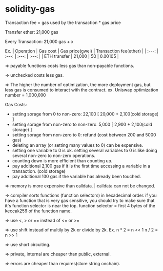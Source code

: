 # solidity-gas

Transaction fee = gas used by the transaction * gas price

Transfer ether: 21,000 gas

Every Transaction: 21,000 gas + x

Ex.
| Operation | Gas cost | Gas price(gwei) | Transaction fee(ether) |
| :---: | :---: | :---: | :---: |
| ETH transfer | 21,000 | 50 | 0.00105 |

=> payable functions costs less gas than non-payable functions.

=> unchecked costs less gas.

=> The higher the number of optimization, the more deployment gas, 
   but less gas is consumed to interact with the contract.
   ex. Uniswap optimization number = 1,000,000

Gas Costs:
- setting sorage from 0 to non-zero: 22,100 [ 20,000 + 2,100(cold storage) ]
- setting sorage from non-zero to non-zero: 5,000 [ 2,900 + 2,100(cold storage) ]
- setting sorage from non-zero to 0: refund (cost between 200 and 5000 gas)
- deleting an array (or setting many values to 0) can be expensive.
- setting one variable to 0 is ok. setting several variables to 0 is like doing several non-zero to non-zero operations.
- counting down is more efficient than counting up.
- pay additional 2,100 gas if it is the first time accessing a variable in a transaction. (cold storage)
- pay additional 100 gas if the variable has already been touched.

=> memory is more expensive than calldata. | calldata can not be changed.

=> compiler sorts functions (function selectors) in hexadecimal order.
   if you have a function that is very gas sensitive, you should try to make sure that it's function selector is near the top.
   function selector = first 4 bytes of the keccak256 of the function name.

=> use <, > or == instead of <= or >=

=> use shift instead of multily by 2k or divide by 2k.
   Ex. 
      n * 2 = n << 1
      n / 2 = n >> 1

=> use short circuiting.

=> private, internal are cheaper than public, external.

=> errors are cheaper than requires(store string onchain).
